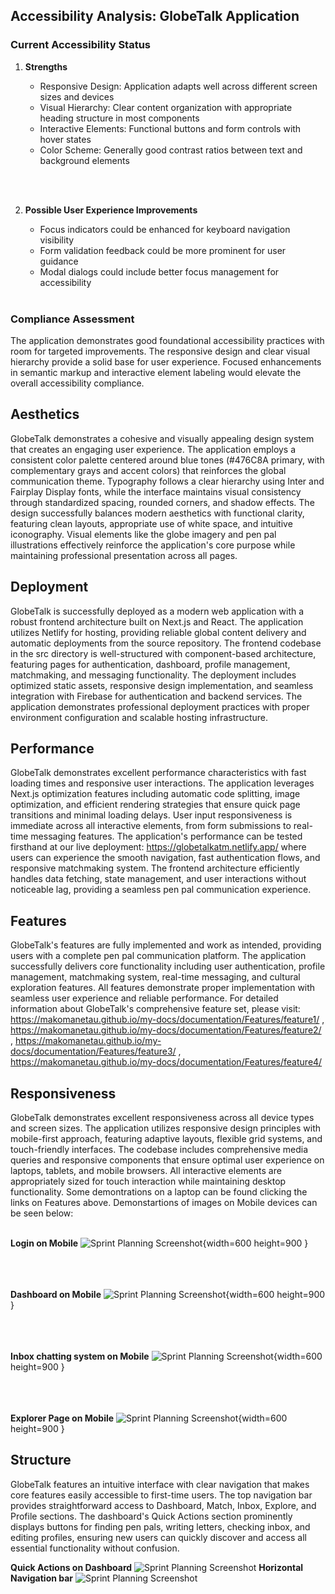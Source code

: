 ## Accessibility Analysis: GlobeTalk Application
### Current Accessibility Status
1. **Strengths**

    <!-- **Current Accessibility Issues:** -->

    - Responsive Design:  Application adapts well across different screen sizes and devices
    - Visual Hierarchy: Clear content organization with appropriate heading structure in most components
    - Interactive Elements: Functional buttons and form controls with hover states
    - Color Scheme: Generally good contrast ratios between text and background elements

    <br><br>
2. **Possible User Experience Improvements**

    - Focus indicators could be enhanced for keyboard navigation visibility
    - Form validation feedback could be more prominent for user guidance
    - Modal dialogs could include better focus management for accessibility
    <br><br>
    


### Compliance Assessment
The application demonstrates good foundational accessibility practices with room for targeted improvements. The responsive design and clear visual hierarchy provide a solid base for user experience. Focused enhancements in semantic markup and interactive element labeling would elevate the overall accessibility compliance.


## Aesthetics

GlobeTalk demonstrates a cohesive and visually appealing design system that creates an engaging user experience. The application employs a consistent color palette centered around blue tones (#476C8A primary, with complementary grays and accent colors) that reinforces the global communication theme. Typography follows a clear hierarchy using Inter and Fairplay Display fonts, while the interface maintains visual consistency through standardized spacing, rounded corners, and shadow effects. The design successfully balances modern aesthetics with functional clarity, featuring clean layouts, appropriate use of white space, and intuitive iconography. Visual elements like the globe imagery and pen pal illustrations effectively reinforce the application's core purpose while maintaining professional presentation across all pages.


## Deployment
GlobeTalk is successfully deployed as a modern web application with a robust frontend architecture built on Next.js and React. The application utilizes Netlify for hosting, providing reliable global content delivery and automatic deployments from the source repository. The frontend codebase in the src directory is well-structured with component-based architecture, featuring pages for authentication, dashboard, profile management, matchmaking, and messaging functionality. The deployment includes optimized static assets, responsive design implementation, and seamless integration with Firebase for authentication and backend services. The application demonstrates professional deployment practices with proper environment configuration and scalable hosting infrastructure.


## Performance
GlobeTalk demonstrates excellent performance characteristics with fast loading times and responsive user interactions. The application leverages Next.js optimization features including automatic code splitting, image optimization, and efficient rendering strategies that ensure quick page transitions and minimal loading delays. User input responsiveness is immediate across all interactive elements, from form submissions to real-time messaging features. The application's performance can be tested firsthand at our live deployment: https://globetalkatm.netlify.app/ where users can experience the smooth navigation, fast authentication flows, and responsive matchmaking system. The frontend architecture efficiently handles data fetching, state management, and user interactions without noticeable lag, providing a seamless pen pal communication experience.


## Features
GlobeTalk's features are fully implemented and work as intended, providing users with a complete pen pal communication platform. The application successfully delivers core functionality including user authentication, profile management, matchmaking system, real-time messaging, and cultural exploration features. All features demonstrate proper implementation with seamless user experience and reliable performance. For detailed information about GlobeTalk's comprehensive feature set, please visit: 
       https://makomanetau.github.io/my-docs/documentation/Features/feature1/
    ,   https://makomanetau.github.io/my-docs/documentation/Features/feature2/
    ,   https://makomanetau.github.io/my-docs/documentation/Features/feature3/
    ,   https://makomanetau.github.io/my-docs/documentation/Features/feature4/


## Responsiveness
GlobeTalk demonstrates excellent responsiveness across all device types and screen sizes. The application utilizes responsive design principles with mobile-first approach, featuring adaptive layouts, flexible grid systems, and touch-friendly interfaces. The codebase includes comprehensive media queries and responsive components that ensure optimal user experience on laptops, tablets, and mobile browsers. All interactive elements are appropriately sized for touch interaction while maintaining desktop functionality. Some demontrations on a laptop can be found clicking the links on Features above. Demonstartions of images on Mobile devices can be seen below:
<br><br>

**Login on Mobile**
![Sprint Planning Screenshot](../../images/mobileLogin.jpg){width=600 height=900 }
<br><br>
<br><br>

**Dashboard on Mobile**
![Sprint Planning Screenshot](../../images/mobileDashboard.jpg){width=600 height=900 }
<br><br>
<br><br>

**Inbox chatting system on Mobile**
![Sprint Planning Screenshot](../../images/mobileChat.jpg){width=600 height=900 }
<br><br>
<br><br>

**Explorer Page on Mobile**
![Sprint Planning Screenshot](../../images/mobileCulture.jpg){width=600 height=900 }

## Structure
GlobeTalk features an intuitive interface with clear navigation that makes core features easily accessible to first-time users. The top navigation bar provides straightforward access to Dashboard, Match, Inbox, Explore, and Profile sections. The dashboard's Quick Actions section prominently displays buttons for finding pen pals, writing letters, checking inbox, and editing profiles, ensuring new users can quickly discover and access all essential functionality without confusion.

**Quick Actions on Dashboard**
![Sprint Planning Screenshot](../../images/QuickActions.jpeg)
**Horizontal Navigation bar**
![Sprint Planning Screenshot](../../images/Navbar.jpeg)


































































